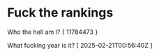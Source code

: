 # Fuck the rankings

Who the hell am I?
{ 11784473 }

What fucking year is it?
[ 2025-02-21T00:56:40Z ]
